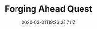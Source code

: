 ---
templateKey: blog-post
featuredpost: false
date: 2020-03-01T19:23:23.711Z
featuredimage: /img/quest_bg2.png
imgBg: quest_bg2
title: Forging Ahead Quest
description: If you're going to keep mining you should build a furnace.
reward: Furnace
tags:
  - Copper Ore
  - Clint
  - Furnace recipe
  - crafting
  - Furnace
  - quest
---